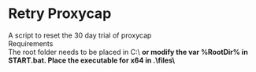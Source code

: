 # Retry Proxycap
A script to reset the 30 day trial of proxycap<br>
Requirements<br>
The root folder needs to be placed in C:\ <b>or modify the var %RootDir% in START.bat.
Place the executable for x64 in .\files\
